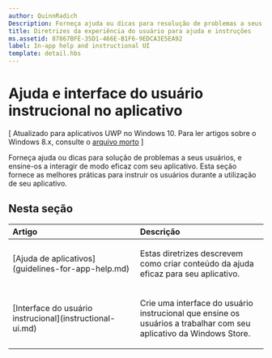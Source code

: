 ```yaml
---
author: QuinnRadich
Description: Forneça ajuda ou dicas para resolução de problemas a seus usuários, e ensine a eles como interagir de modo eficaz com seu aplicativo. Esta seção fornece as melhores práticas para instruir os usuários durante a utilização de seu aplicativo.
title: Diretrizes da experiência do usuário para ajuda e instruções
ms.assetid: 87867BFE-35D1-466E-B1F6-9EDCA3E5EA92
label: In-app help and instructional UI
template: detail.hbs
---
```


# Ajuda e interface do usuário instrucional no aplicativo 


\[ Atualizado para aplicativos UWP no Windows 10. Para ler artigos sobre o Windows 8.x, consulte o [arquivo morto](http://go.microsoft.com/fwlink/p/?linkid=619132) \]

Forneça ajuda ou dicas para solução de problemas a seus usuários, e ensine-os a interagir de modo eficaz com seu aplicativo. Esta seção fornece as melhores práticas para instruir os usuários durante a utilização de seu aplicativo.
## Nesta seção
<table>
<colgroup>
<col width="50%" />
<col width="50%" />
</colgroup>
<thead>
<tr class="header">
<th align="left">Artigo</th>
<th align="left">Descrição</th>
</tr>
</thead>
<tbody>
<tr class="odd">
<td align="left"><p>[Ajuda de aplicativos](guidelines-for-app-help.md)</p></td>
<td align="left"><p>Estas diretrizes descrevem como criar conteúdo da ajuda eficaz para seu aplicativo.</p></td>
</tr>
<tr class="even">
<td align="left"><p>[Interface do usuário instrucional](instructional-ui.md)</p></td>
<td align="left"><p>Crie uma interface do usuário instrucional que ensine os usuários a trabalhar com seu aplicativo da Windows Store.</p></td>
</tr>
</tbody>
</table>






<!--HONumber=May16_HO2-->


